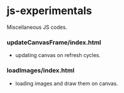 # js-experimentals
Miscellaneous JS codes.

### updateCanvasFrame/index.html
- updating canvas on refresh cycles.

### loadImages/index.html
- loading images and draw them on canvas.
